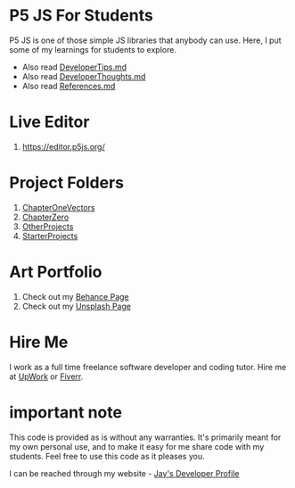 # P5 JS For Students

P5 JS is one of those simple JS libraries that anybody can use. Here, I put some of my learnings for students to explore.

* Also read [DeveloperTips.md](DeveloperTips.md)
* Also read [DeveloperThoughts.md](DeveloperThoughts.md)
* Also read [References.md](References.md)

# Live Editor

1. https://editor.p5js.org/

# Project Folders 

1. [ChapterOneVectors](ChapterOneVectors)
1. [ChapterZero](ChapterZero)
1. [OtherProjects](OtherProjects)
1. [StarterProjects](StarterProjects)

# Art Portfolio

1. Check out my [Behance Page](https://www.behance.net/vijayasimhabr)
1. Check out my [Unsplash Page](https://unsplash.com/@jay_neeruhaaku)

# Hire Me

I work as a full time freelance software developer and coding tutor. Hire me at [UpWork](https://www.upwork.com/fl/vijayasimhabr) or [Fiverr](https://www.fiverr.com/jay_codeguy). 

# important note 

This code is provided as is without any warranties. It's primarily meant for my own personal use, and to make it easy for me share code with my students. Feel free to use this code as it pleases you.

I can be reached through my website - [Jay's Developer Profile](https://jay-study-nildana.github.io/developerprofile)

